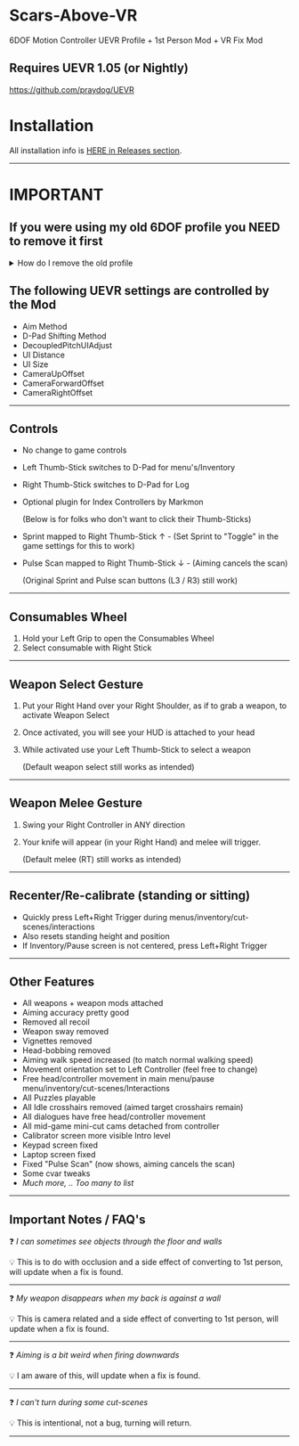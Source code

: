 # Scars-Above-VR
6DOF Motion Controller UEVR Profile + 1st Person Mod + VR Fix Mod
## Requires UEVR 1.05 (or Nightly)
https://github.com/praydog/UEVR

# Installation

All installation info is <a href="https://github.com/CYB3R-JUNKI3/Scars-Above-VR/releases" target="_blank">HERE in Releases section</a>.


---


# IMPORTANT
## If you were using my old 6DOF profile you NEED to remove it first
<details>

<summary>How do I remove the old profile </summary>

1)  Open UEVR app and click "Open Global Dir" 

2)  An "Appdata" folder will open containing all of your UEVR Profiles 

3)  Delete any folder named "Project-Win64-Shipping" (this includes any that may be called "Project-Win64-Shipping(1)") 

4)  Close the folder and Import the new Profile 

</details>

## The following UEVR settings are controlled by the Mod
- Aim Method
- D-Pad Shifting Method
- DecoupledPitchUIAdjust
- UI Distance
- UI Size
- CameraUpOffset
- CameraForwardOffset
- CameraRightOffset
----



## Controls
- No change to game controls
- Left Thumb-Stick switches to D-Pad for menu's/Inventory
- Right Thumb-Stick switches to D-Pad for Log
- Optional plugin for Index Controllers by Markmon

    (Below is for folks who don't want to click their Thumb-Sticks) 

- Sprint mapped to Right Thumb-Stick ↑ - (Set Sprint to "Toggle" in the game settings for this to work)
- Pulse Scan mapped to Right Thumb-Stick ↓ - (Aiming cancels the scan)

    (Original Sprint and Pulse scan buttons (L3 / R3) still work)
----



## Consumables Wheel
1. Hold your Left Grip to open the Consumables Wheel
2. Select consumable with Right Stick


----



## Weapon Select Gesture
1. Put your Right Hand over your Right Shoulder, as if to grab a weapon, to activate Weapon Select
2. Once activated, you will see your HUD is attached to your head
3. While activated use your Left Thumb-Stick to select a weapon
   
   (Default weapon select still works as intended)
----



## Weapon Melee Gesture
1. Swing your Right Controller in ANY direction
2. Your knife will appear (in your Right Hand) and melee will trigger.
   
   (Default melee (RT) still works as intended)

----



## Recenter/Re-calibrate (standing or sitting)
- Quickly press Left+Right Trigger during menus/inventory/cut-scenes/interactions
- Also resets standing height and position
- If Inventory/Pause screen is not centered, press Left+Right Trigger
----


## Other Features
- All weapons + weapon mods attached
- Aiming accuracy pretty good
- Removed all recoil
- Weapon sway removed
- Vignettes removed
- Head-bobbing removed
- Aiming walk speed increased (to match normal walking speed)
- Movement orientation set to Left Controller (feel free to change)
- Free head/controller movement in main menu/pause menu/inventory/cut-scenes/Interactions
- All Puzzles playable
- All Idle crosshairs removed (aimed target crosshairs remain)
- All dialogues have free head/controller movement
- All mid-game mini-cut cams detached from controller
- Calibrator screen more visible Intro level
- Keypad screen fixed
- Laptop screen fixed
- Fixed "Pulse Scan" (now shows, aiming cancels the scan)
- Some cvar tweaks
- _Much more, .. Too many to list_
----


## Important Notes / FAQ's
:question: _I can sometimes see objects through the floor and walls_

:bulb: This is to do with occlusion and a side effect of converting to 1st person, will update when a fix is found.

---
:question: _My weapon disappears when my back is against a wall_

:bulb: This is camera related and a side effect of converting to 1st person, will update when a fix is found.

---
:question: _Aiming is a bit weird when firing downwards_

:bulb: I am aware of this, will update when a fix is found.

---

:question: _I can't turn during some cut-scenes_

:bulb: This is intentional, not a bug, turning will return.

---


